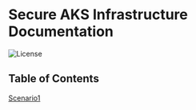 # Secure AKS Infrastructure Documentation

![License](https://img.shields.io/badge/license-MIT-green.svg)

## Table of Contents

[Scenario1](../docs/scenario1.md)
